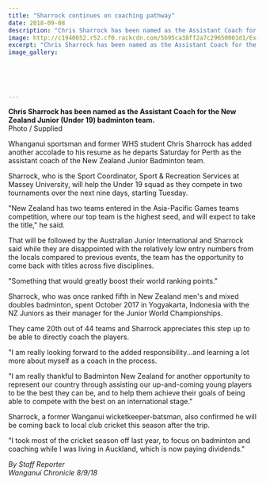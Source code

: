 ```yaml
---
title: "Sharrock continues on coaching pathway"
date: 2018-09-08
description: "Chris Sharrock has been named as the Assistant Coach for the NZ Junior (Under 19) badminton team..."
image: http://c1940652.r52.cf0.rackcdn.com/5b95ca38ff2a7c29650001d1/Ex-Chris-Sharrock-ass-coach-NZ-Jun-chron-8-sept.gif
excerpt: "Chris Sharrock has been named as the Assistant Coach for the New Zealand Junior (Under 19) badminton team."
image_gallery:
    
    
    
    
    
---
```


<p><strong>Chris Sharrock has been named as the Assistant Coach for the New Zealand Junior (Under 19) badminton team.</strong><br />Photo / Supplied</p>
<p class="element element-paragraph">Whanganui sportsman and former WHS student Chris Sharrock has added another accolade to his resume as he departs Saturday for Perth as the assistant coach of the New Zealand Junior Badminton team.</p>
<p class="element element-paragraph">Sharrock, who is the Sport Coordinator, Sport &amp; Recreation Services at Massey University, will help the Under 19 squad as they compete in two tournaments over the next nine days, starting Tuesday.</p>
<p class="element element-paragraph">"New Zealand has two teams entered in the Asia-Pacific Games teams competition, where our top team is the highest seed, and will expect to take the title," he said.</p>
<p class="element element-paragraph">That will be followed by the Australian Junior International and Sharrock said while they are disappointed with the relatively low entry numbers from the locals compared to previous events, the team has the opportunity to come back with titles across five disciplines.</p>
<p class="element element-paragraph">"Something that would greatly boost their world ranking points."</p>
<p class="element element-paragraph">Sharrock, who was once ranked fifth in New Zealand men's and mixed doubles badminton, spent October 2017 in Yogyakarta, Indonesia with the NZ Juniors as their manager for the Junior World Championships.</p>
<p class="element element-paragraph">They came 20th out of 44 teams and Sharrock appreciates this step up to be able to directly coach the players.</p>
<p class="element element-paragraph">"I am really looking forward to the added responsibility...and learning a lot more about myself as a coach in the process.</p>
<p class="element element-paragraph">"I am really thankful to Badminton New Zealand for another opportunity to represent our country through assisting our up-and-coming young players to be the best they can be, and to help them achieve their goals of being able to compete with the best on an international stage."</p>
<p class="element element-paragraph">Sharrock, a former Wanganui wicketkeeper-batsman, also confirmed he will be coming back to local club cricket this season after the trip.</p>
<p class="element element-paragraph">"I took most of the cricket season off last year, to focus on badminton and coaching while I was living in Auckland, which is now paying dividends."</p>
<p class="element element-paragraph"><em>By Staff Reporter</em><br /><em>Wanganui Chronicle 8/9/18</em></p>

